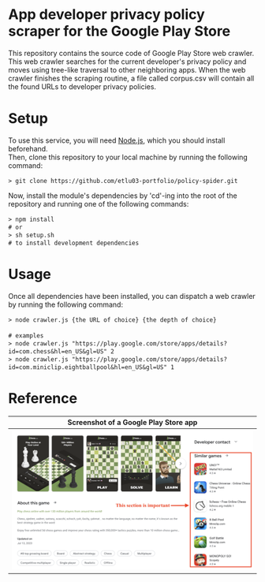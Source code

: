 # App developer privacy policy scraper for the Google Play Store
This repository contains the source code of Google Play Store web crawler. This web crawler searches for the current developer's privacy policy and moves using tree-like traversal to other neighboring apps. When the web crawler finishes the scraping routine, a file called corpus.csv will contain all the found URLs to developer privacy policies.

# Setup
To use this service, you will need [Node.js](https://nodejs.org/en), which you should install beforehand. <br>
Then, clone this repository to your local machine by running the following command:
```shell
> git clone https://github.com/etlu03-portfolio/policy-spider.git
```
Now, install the module's dependencies by 'cd'-ing into the root of the repository and running one of the following commands:
```shell
> npm install
# or
> sh setup.sh
# to install development dependencies
```

# Usage
Once all dependencies have been installed, you can dispatch a web crawler by running the following command:
```shell
> node crawler.js {the URL of choice} {the depth of choice}

# examples
> node crawler.js "https://play.google.com/store/apps/details?id=com.chess&hl=en_US&gl=US" 2
> node crawler.js "https://play.google.com/store/apps/details?id=com.miniclip.eightballpool&hl=en_US&gl=US" 1
```

# Reference
| Screenshot of a Google Play Store app |
| ------------------------------------- |
| <img src="./docs/example.png">        |
